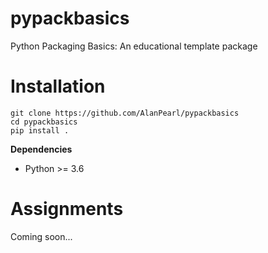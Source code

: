 # pypackbasics
Python Packaging Basics: An educational template package

# Installation
```
git clone https://github.com/AlanPearl/pypackbasics
cd pypackbasics
pip install .
```
**Dependencies**
- Python >= 3.6

# Assignments
Coming soon...

